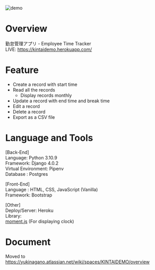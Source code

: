 ![demo](https://user-images.githubusercontent.com/32025126/156654218-a8a7c993-f628-42df-855a-eddf5f1c65e9.gif)

# Overview
勤怠管理アプリ - Employee Time Tracker  
LIVE: https://kintaidemo.herokuapp.com/

# Feature
- Create a record with start time
- Read all the records
  - Display records monthly
- Update a record with end time and break time
- Edit a record
- Delete a record
- Export as a CSV file

# Language and Tools
[Back-End]  
Language: Python 3.10.9  
Framework: Django 4.0.2  
Virtual Environment: Pipenv  
Database : Postgres   

[Front-End]  
Language : HTML, CSS, JavaScript (Vanilla)  
Framework: Bootstrap

[Other]  
Deploy/Server: Heroku  
Library:   
[moment.js](https://github.com/moment/moment/)  (For displaying clock)

# Document
Moved to
https://yukinagano.atlassian.net/wiki/spaces/KINTAIDEMO/overview

